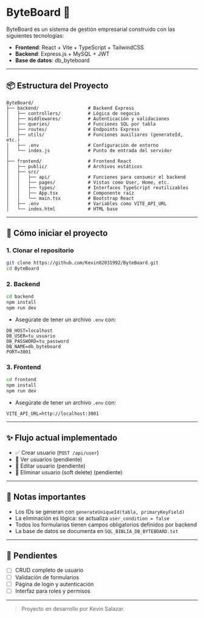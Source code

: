 # ByteBoard 🧠

ByteBoard es un sistema de gestión empresarial construido con las siguientes tecnologías:

- **Frontend**: React + Vite + TypeScript + TailwindCSS
- **Backend**: Express.js + MySQL + JWT
- **Base de datos**: db_byteboard

---

## 📦 Estructura del Proyecto

```
ByteBoard/
├── backend/                  # Backend Express
│   ├── controllers/          # Lógica de negocio
│   ├── middlewares/          # Autenticación y validaciones
│   ├── queries/              # Funciones SQL por tabla
│   ├── routes/               # Endpoints Express
│   ├── utils/                # Funciones auxiliares (generateId, etc.)
│   ├── .env                  # Configuración de entorno
│   └── index.js              # Punto de entrada del servidor
│
├── frontend/                 # Frontend React
│   ├── public/               # Archivos estáticos
│   ├── src/
│   │   ├── api/              # Funciones para consumir el backend
│   │   ├── pages/            # Vistas como User, Home, etc.
│   │   ├── types/            # Interfaces TypeScript reutilizables
│   │   ├── App.tsx           # Componente raíz
│   │   └── main.tsx          # Bootstrap React
│   ├── .env                  # Variables como VITE_API_URL
│   └── index.html            # HTML base
```

---

## 🚀 Cómo iniciar el proyecto

### 1. Clonar el repositorio

```bash
git clone https://github.com/Kevin02031992/ByteBoard.git
cd ByteBoard
```

### 2. Backend

```bash
cd backend
npm install
npm run dev
```

- Asegúrate de tener un archivo `.env` con:

```
DB_HOST=localhost
DB_USER=tu_usuario
DB_PASSWORD=tu_password
DB_NAME=db_byteboard
PORT=3001
```

### 3. Frontend

```bash
cd frontend
npm install
npm run dev
```

- Asegúrate de tener un archivo `.env` con:

```
VITE_API_URL=http://localhost:3001
```

---

## ✨ Flujo actual implementado

- ✅ Crear usuario (`POST /api/user`)
- 🚧 Ver usuarios (pendiente)
- 🚧 Editar usuario (pendiente)
- 🚧 Eliminar usuario (soft delete) (pendiente)

---

## 🧾 Notas importantes

- Los IDs se generan con `generateUniqueId(tabla, primaryKeyField)`
- La eliminación es lógica: se actualiza `user_condition = false`
- Todos los formularios tienen campos obligatorios definidos por backend
- La base de datos se documenta en `SQL_BIBLIA_DB_BYTEBOARD.txt`

---

## 🧠 Pendientes

- [ ] CRUD completo de usuario
- [ ] Validación de formularios
- [ ] Página de login y autenticación
- [ ] Interfaz para roles y permisos

---

> Proyecto en desarrollo por Kevin Salazar.
